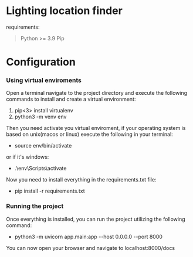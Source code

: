 # Lighting location finder

requirements:

> Python >= 3.9
> Pip

# Configuration

### Using virtual enviroments

Open a terminal navigate to the project directory and execute the following commands to install and create a virtual environment:

1. pip<3> install virtualenv
2. python3 -m venv env

Then you need activate you virtual enviroment, if your operating system is based on unix(macos or linux) execute the
following in your terminal:

- source env/bin/activate

or if it's windows:

- .\env\Scripts\activate

Now you need to install everything in the requirements.txt file:

- pip install -r requirements.txt

### Running the project

Once everything is installed, you can run the project utilizing the following command:

- python3 -m uvicorn app.main:app --host 0.0.0.0 --port 8000

You can now open your browser and navigate to localhost:8000/docs
